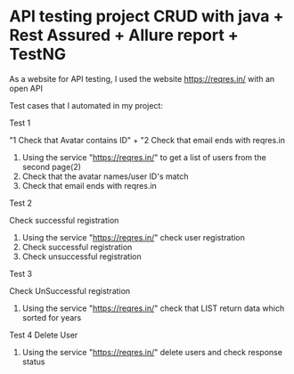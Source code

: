 
# API testing project CRUD with  java + Rest Assured + Allure report + TestNG

As a website for API testing, I used the website https://reqres.in/ with an open API

Test cases that I automated in my project:

Test 1

"1 Check that Avatar contains ID" + "2 Check that email ends with reqres.in
   
 1. Using the service "https://reqres.in/" to get a list of users from the second page(2)
 2. Check that the avatar names/user ID's match
 3. Check that email ends with reqres.in

Test 2

Check successful registration
 1. Using the service "https://reqres.in/" check user registration
 2. Check successful registration
 3. Check unsuccessful registration

Test 3

Check UnSuccessful registration
 1. Using the service "https://reqres.in/" check that LIST<RESOURCE> return data which sorted for years

Test 4
Delete User
 1. Using the service "https://reqres.in/" delete users and check response status


